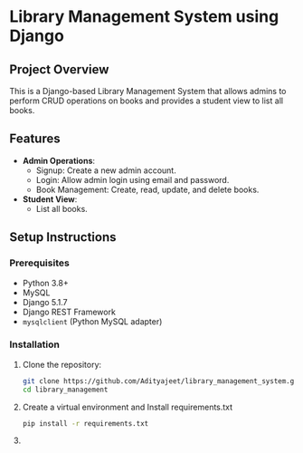 # Library Management System using Django

## Project Overview
This is a Django-based Library Management System that allows admins to perform CRUD operations on books and provides a student view to list all books.

## Features
- **Admin Operations**:
  - Signup: Create a new admin account.
  - Login: Allow admin login using email and password.
  - Book Management: Create, read, update, and delete books.
- **Student View**:
  - List all books.

## Setup Instructions

### Prerequisites
- Python 3.8+
- MySQL
- Django 5.1.7
- Django REST Framework
- `mysqlclient` (Python MySQL adapter)

### Installation
1. Clone the repository:
   ```bash
   git clone https://github.com/Adityajeet/library_management_system.git
   cd library_management

2. Create a virtual environment and Install requirements.txt
    ```bash
    pip install -r requirements.txt

3. 
